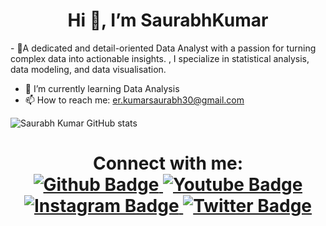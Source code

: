 
<h1 align="center">Hi 👋, I’m SaurabhKumar</h1>
- 👀A dedicated and detail-oriented Data Analyst with a passion for turning complex data into actionable insights. , I specialize in statistical analysis, data modeling, and data visualisation.

- 🌱 I’m currently learning Data Analysis
- 📫 How to reach me: er.kumarsaurabh30@gmail.com
  
![Saurabh Kumar GitHub stats](https://github-readme-stats.vercel.app/api?username=Ersaurabhkumar&show_icons=true&theme=dark)

<h1 align="center">  
Connect with me:
<div id="badges">
  <a href="https://github.com/Ersaurabhkumar">
    <img src="https://img.shields.io/badge/Github-white?style=for-the-badge&logo=Github&logoColor=black" alt="Github Badge"/>
  </a>
  <a href="https://www.youtube.com/@Saurabh_the_Analyst">
    <img src="https://img.shields.io/badge/YouTube-red?style=for-the-badge&logo=youtube&logoColor=white" alt="Youtube Badge"/>
  </a>
   <a href="https://www.instagram.com/Saurabh_the_Analyst">
    <img src="https://img.shields.io/badge/Instagram-purple?style=for-the-badge&logo=instagram&logoColor=white" alt="Instagram Badge"/>
  </a>
   <a href="https://twitter.com/saurabh_4_india">
    <img src="https://img.shields.io/badge/Twitter-blue?style=for-the-badge&logo=twitter&logoColor=white" alt="Twitter Badge"/>
  </a>
</div>
</h1>





<br>

